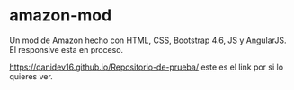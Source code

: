 # amazon-mod
Un mod de Amazon hecho con HTML, CSS, Bootstrap 4.6, JS y AngularJS. El responsive esta en proceso.

https://danidev16.github.io/Repositorio-de-prueba/ este es el link por si lo quieres ver.
